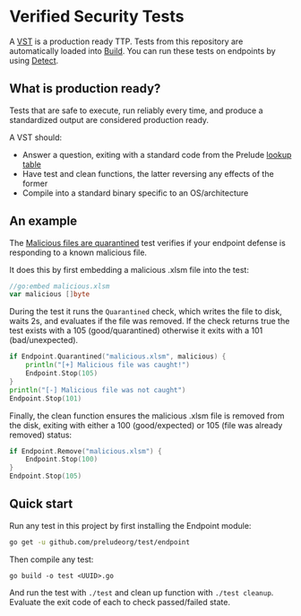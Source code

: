 # Verified Security Tests

A [VST](https://docs.preludesecurity.com/docs/tests) is a production ready TTP. Tests from this repository are automatically loaded into [Build](https://platform.preludesecurity.com). You can run these tests on endpoints by using [Detect](https://docs.preludesecurity.com/docs/detect-getting-started).

## What is production ready?

Tests that are safe to execute, run reliably every time, and produce a standardized output are considered production ready.

A VST should:
- Answer a question, exiting with a standard code from the Prelude [lookup table](https://docs.preludesecurity.com/docs/tests#results)
- Have test and clean functions, the latter reversing any effects of the former
- Compile into a standard binary specific to an OS/architecture

## An example

The [Malicious files are quarantined](https://github.com/preludeorg/test/blob/master/tests/b74ad239-2ddd-4b1e-b608-8397a43c7c54/b74ad239-2ddd-4b1e-b608-8397a43c7c54.go) test verifies if your endpoint defense is responding to a known malicious file. 

It does this by first embedding a malicious .xlsm file into the test:
```go
//go:embed malicious.xlsm
var malicious []byte
```

During the test it runs the ``Quarantined`` check, which writes the file to disk, waits 2s, and evaluates if the file was removed. If the check returns true the test exists with a 105 (good/quarantined) otherwise it exits with a 101 (bad/unexpected).
```go
if Endpoint.Quarantined("malicious.xlsm", malicious) {
	println("[+] Malicious file was caught!")
	Endpoint.Stop(105)
}
println("[-] Malicious file was not caught")
Endpoint.Stop(101)
```

Finally, the clean function ensures the malicious .xlsm file is removed from the disk, exiting with either a 100 (good/expected) or 105 (file was already removed) status:
```go
if Endpoint.Remove("malicious.xlsm") {
    Endpoint.Stop(100)
}
Endpoint.Stop(105)
```

## Quick start

Run any test in this project by first installing the Endpoint module:
```bash
go get -u github.com/preludeorg/test/endpoint
```

Then compile any test:
```
go build -o test <UUID>.go
```

And run the test with ``./test`` and clean up function with ``./test cleanup``. Evaluate the exit code of each to check passed/failed state.
